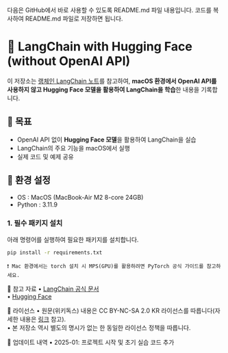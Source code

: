 다음은 GitHub에서 바로 사용할 수 있도록 README.md 파일 내용입니다.
코드를 복사하여 README.md 파일로 저장하면 됩니다.

# 📖 LangChain with Hugging Face (without OpenAI API)

이 저장소는 [랭체인 LangChain 노트](https://wikidocs.net/250954)를 참고하여, **macOS 환경에서 OpenAI API를 사용하지 않고 Hugging Face 모델을 활용하여 LangChain을 학습**한 내용을 기록합니다.

## 🚀 목표
- OpenAI API 없이 **Hugging Face 모델**을 활용하여 LangChain을 실습
- LangChain의 주요 기능을 macOS에서 실행
- 실제 코드 및 예제 공유

## 📌 환경 설정

- OS : MacOS (MacBook-Air M2 8-core 24GB)
- Python : 3.11.9

### 1. 필수 패키지 설치
아래 명령어를 실행하여 필요한 패키지를 설치합니다.

```bash
pip install -r requirements.txt
```

	❗ Mac 환경에서는 torch 설치 시 MPS(GPU)를 활용하려면 PyTorch 공식 가이드를 참고하세요.

<!-- 2. Hugging Face API 키 설정

Hugging Face Hub에서 API 키를 생성한 후 .env 파일에 저장합니다.

```bash
HUGGINGFACEHUB_API_TOKEN=your_huggingface_api_key
```

또는 Python 코드에서 직접 설정할 수도 있습니다.

```python
import os
os.environ["HUGGINGFACEHUB_API_TOKEN"] = "your_huggingface_api_key"
``` -->

<!-- 📚 주요 학습 내용

섹션	내용
1️⃣ LangChain 기본 개념	LangChain의 핵심 개념 정리
2️⃣ 프롬프트 엔지니어링	LangChain에서의 프롬프트 템플릿 활용
3️⃣ LLM 연결 (Hugging Face)	transformers 라이브러리를 이용하여 LLM 실행
4️⃣ 문서 로딩 및 검색	LangChain의 DocumentLoader, VectorStore 활용
5️⃣ 체인(Chain) 사용법	LangChain에서 여러 컴포넌트 연결하기
6️⃣ Hugging Face Embeddings	sentence-transformers를 사용한 임베딩 생성
7️⃣ 질의응답 시스템 구축	RAG(Retrieval-Augmented Generation) 구현 -->

📌 참고 자료
	•	[LangChain 공식 문서](https://wikidocs.net/250954) </br>
	•	[Hugging Face](https://huggingface.co/) </br>

🪪 라이선스
	•	원문(위키독스) 내용은 CC BY-NC-SA 2.0 KR 라이선스를 따릅니다(자세한 내용은 [링크](https://wikidocs.net/250954) 참고). </br>
	•	본 저장소 역시 별도의 명시가 없는 한 동일한 라이선스 정책을 따릅니다. </br>

📢 업데이트 내역
	•	2025-01: 프로젝트 시작 및 초기 실습 코드 추가